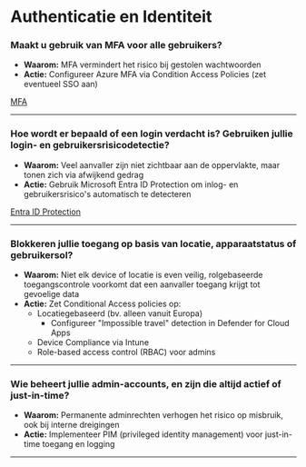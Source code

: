 # Authenticatie en Identiteit

### Maakt u gebruik van MFA voor alle gebruikers?
- **Waarom:** MFA vermindert het risico bij gestolen wachtwoorden
- **Actie:** Configureer Azure MFA via Condition Access Policies (zet eventueel SSO aan)

[MFA](../plannen/authenticatie%20en%20identiteit%20plan.md###MFA)

---

### Hoe wordt er bepaald of een login verdacht is? Gebruiken jullie login- en gebruikersrisicodetectie?
- **Waarom:** Veel aanvaller zijn niet zichtbaar aan de oppervlakte, maar tonen zich via afwijkend gedrag
- **Actie:** Gebruik Microsoft Entra ID Protection om inlog- en gebruikersrisico's automatisch te detecteren

[Entra ID Protection](../plannen/authenticatie%20en%20identiteit%20plan.md###Entra%20ID%20Protection)

---

### Blokkeren jullie toegang op basis van locatie, apparaatstatus of gebruikersol?
- **Waarom:** Niet elk device of locatie is even veilig, rolgebaseerde toegangscontrole voorkomt dat een aanvaller toegang krijgt tot gevoelige data
- **Actie:** Zet Conditional Access policies op:
    - Locatiegebaseerd (bv. alleen vanuit Europa)
        - Configureer "Impossible travel" detection in Defender for Cloud Apps
    - Device Compliance via Intune
    - Role-based access control (RBAC) voor admins

---

### Wie beheert jullie admin-accounts, en zijn die altijd actief of just-in-time?
- **Waarom:** Permanente adminrechten verhogen het risico op misbruik, ook bij interne dreigingen
- **Actie:** Implementeer PIM (privileged identity management) voor just-in-time toegang en logging

---

